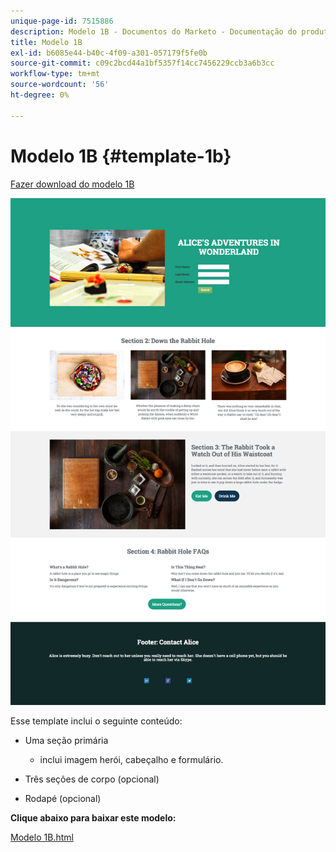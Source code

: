 ```yaml
---
unique-page-id: 7515886
description: Modelo 1B - Documentos do Marketo - Documentação do produto
title: Modelo 1B
exl-id: b6085e44-b40c-4f09-a301-057179f5fe0b
source-git-commit: c09c2bcd44a1bf5357f14cc7456229ccb3a6b3cc
workflow-type: tm+mt
source-wordcount: '56'
ht-degree: 0%

---
```


# Modelo 1B {#template-1b}

[Fazer download do modelo 1B](https://experienceleague.adobe.com/landing/marketo/lp-templates/template-1b.html)

![](assets/image2015-5-28-13-3a6-3a5.png)

Esse template inclui o seguinte conteúdo:

* Uma seção primária

   * inclui imagem herói, cabeçalho e formulário.

* Três seções de corpo (opcional)
* Rodapé (opcional)

**Clique abaixo para baixar este modelo:**

[Modelo 1B.html](https://experienceleague.adobe.com/landing/marketo/lp-templates/template-1b.html)
